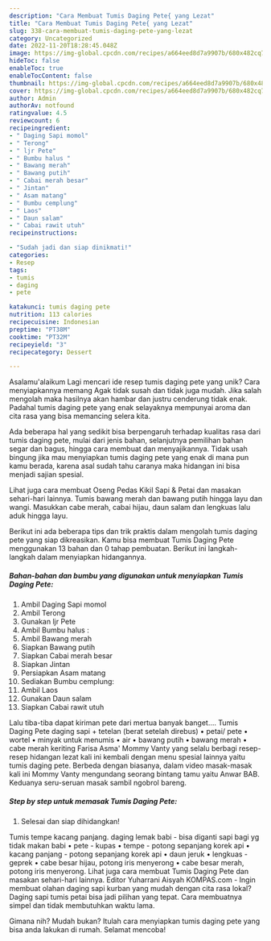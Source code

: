 ```yaml
---
description: "Cara Membuat Tumis Daging Pete{ yang Lezat"
title: "Cara Membuat Tumis Daging Pete{ yang Lezat"
slug: 338-cara-membuat-tumis-daging-pete-yang-lezat
category: Uncategorized
date: 2022-11-20T18:28:45.048Z
image: https://img-global.cpcdn.com/recipes/a664eed8d7a9907b/680x482cq70/tumis-daging-pete-foto-resep-utama.jpg
hideToc: false
enableToc: true
enableTocContent: false
thumbnail: https://img-global.cpcdn.com/recipes/a664eed8d7a9907b/680x482cq70/tumis-daging-pete-foto-resep-utama.jpg
cover: https://img-global.cpcdn.com/recipes/a664eed8d7a9907b/680x482cq70/tumis-daging-pete-foto-resep-utama.jpg
author: Admin
authorAv: notfound
ratingvalue: 4.5
reviewcount: 6
recipeingredient:
- " Daging Sapi momol"
- " Terong"
- " ljr Pete"
- " Bumbu halus "
- " Bawang merah"
- " Bawang putih"
- " Cabai merah besar"
- " Jintan"
- " Asam matang"
- " Bumbu cemplung"
- " Laos"
- " Daun salam"
- " Cabai rawit utuh"
recipeinstructions:

- "Sudah jadi dan siap dinikmati!"
categories:
- Resep
tags:
- tumis
- daging
- pete

katakunci: tumis daging pete 
nutrition: 113 calories
recipecuisine: Indonesian
preptime: "PT38M"
cooktime: "PT32M"
recipeyield: "3"
recipecategory: Dessert

---
```



Asalamu'alaikum Lagi mencari ide resep tumis daging pete yang unik? Cara menyiapkannya memang Agak tidak susah dan tidak juga mudah. Jika salah mengolah maka hasilnya akan hambar dan justru cenderung tidak enak. Padahal tumis daging pete yang enak selayaknya mempunyai aroma dan cita rasa yang bisa memancing selera kita.


Ada beberapa hal yang sedikit bisa berpengaruh terhadap kualitas rasa dari tumis daging pete, mulai dari jenis bahan, selanjutnya pemilihan bahan segar dan bagus, hingga cara membuat dan menyajikannya. Tidak usah bingung jika mau menyiapkan tumis daging pete yang enak di mana pun kamu berada, karena asal sudah tahu caranya maka hidangan ini bisa menjadi sajian spesial.

Lihat juga cara membuat Oseng Pedas Kikil Sapi &amp; Petai dan masakan sehari-hari lainnya. Tumis bawang merah dan bawang putih hingga layu dan wangi. Masukkan cabe merah, cabai hijau, daun salam dan lengkuas lalu aduk hingga layu.


Berikut ini ada beberapa tips dan trik praktis dalam mengolah tumis daging pete yang siap dikreasikan. Kamu bisa membuat Tumis Daging Pete menggunakan 13 bahan dan 0 tahap pembuatan. Berikut ini langkah-langkah dalam menyiapkan hidangannya.

<!--inarticleads1-->

##### Bahan-bahan dan bumbu yang digunakan untuk menyiapkan Tumis Daging Pete:

1. Ambil  Daging Sapi momol
1. Ambil  Terong
1. Gunakan  ljr Pete
1. Ambil  Bumbu halus :
1. Ambil  Bawang merah
1. Siapkan  Bawang putih
1. Siapkan  Cabai merah besar
1. Siapkan  Jintan
1. Persiapkan  Asam matang
1. Sediakan  Bumbu cemplung:
1. Ambil  Laos
1. Gunakan  Daun salam
1. Siapkan  Cabai rawit utuh


Lalu tiba-tiba dapat kiriman pete dari mertua banyak banget…. Tumis Daging Pete daging sapi + tetelan (berat setelah direbus) • petai/ pete • wortel • minyak untuk menumis • air • bawang putih • bawang merah • cabe merah keriting Farisa Asma&#39; Mommy Vanty yang selalu berbagi resep-resep hidangan lezat kali ini kembali dengan menu spesial lainnya yaitu tumis daging pete. Berbeda dengan biasanya, dalam video masak-masak kali ini Mommy Vanty mengundang seorang bintang tamu yaitu Anwar BAB. Keduanya seru-seruan masak sambil ngobrol bareng. 

<!--inarticleads2-->

##### Step by step untuk memasak Tumis Daging Pete:


1. Selesai dan siap dihidangkan!

Tumis tempe kacang panjang. daging lemak babi - bisa diganti sapi bagi yg tidak makan babi • pete - kupas • tempe - potong sepanjang korek api • kacang panjang - potong sepanjang korek api • daun jeruk • lengkuas - geprek • cabe besar hijau, potong iris menyerong • cabe besar merah, potong iris menyerong. Lihat juga cara membuat Tumis Daging Pete dan masakan sehari-hari lainnya. Editor Yuharrani Aisyah KOMPAS.com - Ingin membuat olahan daging sapi kurban yang mudah dengan cita rasa lokal? Daging sapi tumis petai bisa jadi pilihan yang tepat. Cara membuatnya simpel dan tidak membutuhkan waktu lama. 

Gimana nih? Mudah bukan? Itulah cara menyiapkan tumis daging pete yang bisa anda lakukan di rumah. Selamat mencoba!
